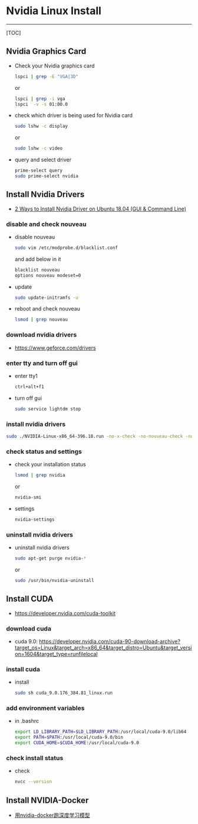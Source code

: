 # Nvidia Linux Install

-----

[TOC]

## Nvidia Graphics Card

* Check your Nvidia graphics card
  ```sh
  lspci | grep -E "VGA|3D"
  ```
  or
  ```sh
  lspci | grep -i vga
  lspci  -v -s 01:00.0
  ```

* check which driver is being used for Nvidia card
  ```sh
  sudo lshw -c display
  ```
  or
  ```sh
  sudo lshw -c video
  ```

* query and select driver
  ```sh
  prime-select query
  sudo prime-select nvidia
  ```

## Install Nvidia Drivers

* [2 Ways to Install Nvidia Driver on Ubuntu 18.04 (GUI & Command Line)](https://www.linuxbabe.com/ubuntu/install-nvidia-driver-ubuntu-18-04)

### disable and check nouveau  

* disable nouveau  
  ```sh
  sudo vim /etc/modprobe.d/blacklist.conf
  ```
  and add below in it
  ```sh
  blacklist nouveau
  options nouveau modeset=0
  ```
* update
  ```sh
  sudo update-initramfs -u
  ```
* reboot and check nouveau
  ```sh
  lsmod | grep nouveau
  ```

### download nvidia drivers

* https://www.geforce.com/drivers

### enter tty and turn off gui

* enter tty1
  ```sh
  ctrl+alt+f1
  ```
* turn off gui
  ```sh
  sudo service lightdm stop
  ```

### install nvidia drivers

```sh
sudo ./NVIDIA-Linux-x86_64-396.18.run -no-x-check -no-nouveau-check -no-opengl-files
```

### check status and settings

* check your installation status
  ```sh
  lsmod | grep nvidia
  ```
  or
  ```sh
  nvidia-smi
  ```

* settings
  ```sh
  nvidia-settings
  ```

### uninstall nvidia drivers

* uninstall nvidia drivers
  ```sh
  sudo apt-get purge nvidia-*
  ```
  or
  ```sh
  sudo /usr/bin/nvidia-uninstall
  ```


## Install CUDA

* https://developer.nvidia.com/cuda-toolkit

### download cuda

* cuda 9.0:
  https://developer.nvidia.com/cuda-90-download-archive?target_os=Linux&target_arch=x86_64&target_distro=Ubuntu&target_version=1604&target_type=runfilelocal

### install cuda

* install
  ```sh
  sudo sh cuda_9.0.176_384.81_linux.run
  ```

### add environment variables

* in .bashrc
  ```sh
  export LD_LIBRARY_PATH=$LD_LIBRARY_PATH:/usr/local/cuda-9.0/lib64
  export PATH=$PATH:/usr/local/cuda-9.0/bin
  export CUDA_HOME=$CUDA_HOME:/usr/local/cuda-9.0
  ```

### check install status

* check
  ```sh
  nvcc --version
  ```

## Install NVIDIA-Docker

* [用nvidia-docker跑深度学习模型](https://blog.csdn.net/weixin_42749767/article/details/82934294)
